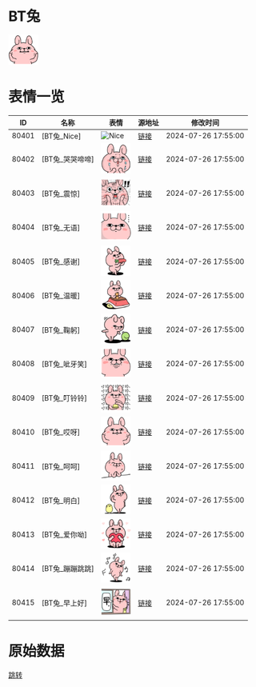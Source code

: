 # BT兔

<img src="./cover.png" height="60" alt="cover" />

# 表情一览

|ID|名称|表情|源地址|修改时间|
|----|----|----|----|----|
|80401|[BT兔_Nice]|<img src="./pic/080401_%5BBT兔_Nice%5D.png" height="60" alt="Nice"/>|[链接](https://i0.hdslb.com/bfs/garb/666239f9868412d55a23ed8ffbc76f83b46e3f56.png)|2024-07-26 17:55:00|
|80402|[BT兔_哭哭啼啼]|<img src="./pic/080402_%5BBT兔_哭哭啼啼%5D.png" height="60" alt="哭哭啼啼"/>|[链接](https://i0.hdslb.com/bfs/garb/8cc5d34b81739d056414e2ff4f69927028b92202.png)|2024-07-26 17:55:00|
|80403|[BT兔_震惊]|<img src="./pic/080403_%5BBT兔_震惊%5D.png" height="60" alt="震惊"/>|[链接](https://i0.hdslb.com/bfs/garb/edbc65ac10faffea5be89cb5543c51a0e258978f.png)|2024-07-26 17:55:00|
|80404|[BT兔_无语]|<img src="./pic/080404_%5BBT兔_无语%5D.png" height="60" alt="无语"/>|[链接](https://i0.hdslb.com/bfs/garb/05e8e9b5b3d613859b0fd5adf2487d038c6d3890.png)|2024-07-26 17:55:00|
|80405|[BT兔_感谢]|<img src="./pic/080405_%5BBT兔_感谢%5D.png" height="60" alt="感谢"/>|[链接](https://i0.hdslb.com/bfs/garb/f4ea3c65dd3648007a419f7188fe2e8483db6824.png)|2024-07-26 17:55:00|
|80406|[BT兔_温暖]|<img src="./pic/080406_%5BBT兔_温暖%5D.png" height="60" alt="温暖"/>|[链接](https://i0.hdslb.com/bfs/garb/d4c9ea888afcb8a2863cb18164e6ea3369e3d87b.png)|2024-07-26 17:55:00|
|80407|[BT兔_鞠躬]|<img src="./pic/080407_%5BBT兔_鞠躬%5D.png" height="60" alt="鞠躬"/>|[链接](https://i0.hdslb.com/bfs/garb/d055c77c091ae338ba1cde32148a6807af5fe933.png)|2024-07-26 17:55:00|
|80408|[BT兔_呲牙笑]|<img src="./pic/080408_%5BBT兔_呲牙笑%5D.png" height="60" alt="呲牙笑"/>|[链接](https://i0.hdslb.com/bfs/garb/41b28b94cb0b1e4774c4be703ca26836a0f04038.png)|2024-07-26 17:55:00|
|80409|[BT兔_叮铃铃]|<img src="./pic/080409_%5BBT兔_叮铃铃%5D.png" height="60" alt="叮铃铃"/>|[链接](https://i0.hdslb.com/bfs/garb/6aeebc43b92f6a06d077885fa4de7f296932faa3.png)|2024-07-26 17:55:00|
|80410|[BT兔_哎呀]|<img src="./pic/080410_%5BBT兔_哎呀%5D.png" height="60" alt="哎呀"/>|[链接](https://i0.hdslb.com/bfs/garb/ac02209ea1dde33a0bc42f18f9fd07b73829d817.png)|2024-07-26 17:55:00|
|80411|[BT兔_呵呵]|<img src="./pic/080411_%5BBT兔_呵呵%5D.png" height="60" alt="呵呵"/>|[链接](https://i0.hdslb.com/bfs/garb/9b48bf62362d0533b5fd2c50ae67c8c301aa90af.png)|2024-07-26 17:55:00|
|80412|[BT兔_明白]|<img src="./pic/080412_%5BBT兔_明白%5D.png" height="60" alt="明白"/>|[链接](https://i0.hdslb.com/bfs/garb/05b0b02412e428c0249c49ea93bf27029dd3caa0.png)|2024-07-26 17:55:00|
|80413|[BT兔_爱你呦]|<img src="./pic/080413_%5BBT兔_爱你呦%5D.png" height="60" alt="爱你呦"/>|[链接](https://i0.hdslb.com/bfs/garb/ebd79a8066a1c784594332f0012dd21b16358418.png)|2024-07-26 17:55:00|
|80414|[BT兔_蹦蹦跳跳]|<img src="./pic/080414_%5BBT兔_蹦蹦跳跳%5D.png" height="60" alt="蹦蹦跳跳"/>|[链接](https://i0.hdslb.com/bfs/garb/b0b7936c30cd9769e57885ad22eeff6f7e1412b8.png)|2024-07-26 17:55:00|
|80415|[BT兔_早上好]|<img src="./pic/080415_%5BBT兔_早上好%5D.png" height="60" alt="早上好"/>|[链接](https://i0.hdslb.com/bfs/garb/e6d857ccccdae8f108141fcd426004269f45cd19.png)|2024-07-26 17:55:00|

# 原始数据

[跳转](./raw.json)

